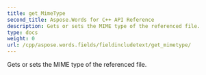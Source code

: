```yaml
---
title: get_MimeType
second_title: Aspose.Words for C++ API Reference
description: Gets or sets the MIME type of the referenced file. 
type: docs
weight: 0
url: /cpp/aspose.words.fields/fieldincludetext/get_mimetype/
---
```


Gets or sets the MIME type of the referenced file. 


